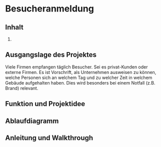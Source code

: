 # Besucheranmeldung
## Inhalt
1.


## Ausgangslage des Projektes
Viele Firmen empfangen täglich Besucher. Sei es privat-Kunden oder externe Firmen.
Es ist Vorschrift, als Unternehmen ausweisen zu können, welche Personen sich 
an welchem Tag und zu welcher Zeit in welchem Gebäude aufgehalten haben. Dies wird besonders
bei einem Notfall (z.B. Brand) relevant.  

## Funktion und Projektidee

## Ablaufdiagramm

## Anleitung und Walkthrough

